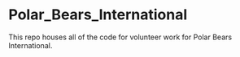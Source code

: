 # Polar_Bears_International
This repo houses all of the code for volunteer work for Polar Bears International.
